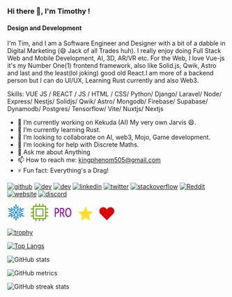 ### Hi there 👋,  I'm Timothy !
#### Design and Development
I'm Tim, and I am a Software Engineer and Designer with a bit of a dabble in Digital Marketing (😄 Jack of all Trades huh). I really enjoy doing Full Stack Web and Mobile Development, AI, 3D, AR/VR etc. For the Web, I love Vue-js it's my Number One(1) frontend framework, also like Solid.js, Qwik, Astro and last and the least(lol joking) good old React.I am more of a backend person but I can do UI/UX, Learning Rust currently and also Web3.

Skills: VUE JS / REACT / JS / HTML / CSS/ Python/ Django/ Laravel/ Node/ Express/ Nestjs/ Solidjs/ Qwik/ Astro/ Mongodb/ Firebase/ Supabase/ Dynamodb/ Postgres/ Tensorflow/ Vite/ Nuxtjs/ Nextjs

- 🔭 I’m currently working on Kekuda (AI) My very own Jarvis 😄. 
- 🌱 I’m currently learning Rust. 
- 👯 I’m looking to collaborate on AI, web3, Mojo, Game development. 
- 🤔 I’m looking for help with Discrete Maths. 
- 💬 Ask me about Anything 
- 📫 How to reach me: kingphenom505@gmail.com  
- ⚡ Fun fact: Everything's a Drag! 


[<img src='https://cdn.jsdelivr.net/npm/simple-icons@3.0.1/icons/github.svg' alt='github' height='40'>](https://github.com/phenomfvr)  [<img src='https://cdn.jsdelivr.net/npm/simple-icons@3.0.1/icons/dev-dot-to.svg' alt='dev' height='40'>](https://dev.to/phenomfvr)  [<img src='https://cdn.jsdelivr.net/npm/simple-icons@3.0.1/icons/hashnode.svg' alt='dev' height='40'>](https://phenomfvr.hashnode.dev/)  [<img src='https://cdn.jsdelivr.net/npm/simple-icons@3.0.1/icons/linkedin.svg' alt='linkedin' height='40'>](https://www.linkedin.com/in/king-phenom/)  [<img src='https://cdn.jsdelivr.net/npm/simple-icons@3.0.1/icons/twitter.svg' alt='twitter' height='40'>](https://twitter.com/phenomfvr)  [<img src='https://cdn.jsdelivr.net/npm/simple-icons@3.0.1/icons/stackoverflow.svg' alt='stackoverflow' height='40'>](https://stackoverflow.com/users/phenomfvr)  [<img src='https://cdn.jsdelivr.net/npm/simple-icons@3.0.1/icons/reddit.svg' alt='Reddit' height='40'>](https://www.reddit.com/user/phenomfvr)  [<img src='https://cdn.jsdelivr.net/npm/simple-icons@3.0.1/icons/icloud.svg' alt='website' height='40'>](https://phenom-portfolio.netlify.app/)  [<img src='https://cdn.jsdelivr.net/npm/simple-icons@3.0.1/icons/discord.svg' alt='discord' height='40'>](phenomfvr#6792)  

<a href='https://archiveprogram.github.com/'><img src='https://raw.githubusercontent.com/acervenky/animated-github-badges/master/assets/acbadge.gif' width='40' height='40'></a> <a href='https://docs.github.com/en/developers'><img src='https://raw.githubusercontent.com/acervenky/animated-github-badges/master/assets/devbadge.gif' width='40' height='40'></a> <a href='https://github.com/pricing'><img src='https://raw.githubusercontent.com/acervenky/animated-github-badges/master/assets/pro.gif' width='40' height='40'></a> <a href='https://stars.github.com/'><img src='https://raw.githubusercontent.com/acervenky/animated-github-badges/master/assets/starbadge.gif' width='35' height='35'></a> <a href='https://docs.github.com/en/github/supporting-the-open-source-community-with-github-sponsors'><img src='https://raw.githubusercontent.com/acervenky/animated-github-badges/master/assets/sponsorbadge.gif' width='35' height='35'></a> 

[![trophy](https://github-profile-trophy.vercel.app/?username=phenomfvr)](https://github.com/ryo-ma/github-profile-trophy)

[![Top Langs](https://github-readme-stats.vercel.app/api/top-langs/?username=phenomfvr)](https://github.com/anuraghazra/github-readme-stats)

![GitHub stats](https://github-readme-stats.vercel.app/api?username=phenomfvr&show_icons=true&count_private=true)  

![GitHub metrics](https://metrics.lecoq.io/phenomfvr)  

![GitHub streak stats](https://streak-stats.demolab.com/?user=phenomfvr)  

